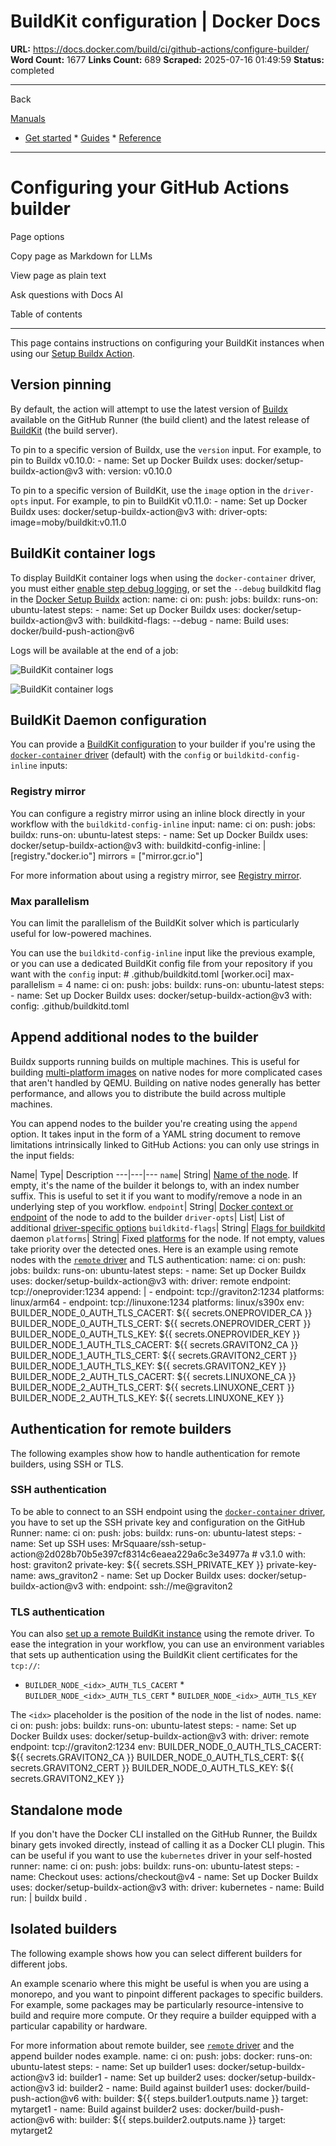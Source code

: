 # BuildKit configuration | Docker Docs

**URL:** https://docs.docker.com/build/ci/github-actions/configure-builder/
**Word Count:** 1677
**Links Count:** 689
**Scraped:** 2025-07-16 01:49:59
**Status:** completed

---

Back

[Manuals](https://docs.docker.com/manuals/)

  * [Get started](https://docs.docker.com/get-started/)   * [Guides](https://docs.docker.com/guides/)   * [Reference](https://docs.docker.com/reference/)

* * *

# Configuring your GitHub Actions builder

Page options

Copy page as Markdown for LLMs

View page as plain text

Ask questions with Docs AI

Table of contents

* * *

This page contains instructions on configuring your BuildKit instances when using our [Setup Buildx Action](https://github.com/docker/setup-buildx-action).

## Version pinning

By default, the action will attempt to use the latest version of [Buildx](https://github.com/docker/buildx) available on the GitHub Runner \(the build client\) and the latest release of [BuildKit](https://github.com/moby/buildkit) \(the build server\).

To pin to a specific version of Buildx, use the `version` input. For example, to pin to Buildx v0.10.0:               - name: Set up Docker Buildx       uses: docker/setup-buildx-action@v3       with:         version: v0.10.0

To pin to a specific version of BuildKit, use the `image` option in the `driver-opts` input. For example, to pin to BuildKit v0.11.0:               - name: Set up Docker Buildx       uses: docker/setup-buildx-action@v3       with:         driver-opts: image=moby/buildkit:v0.11.0

## BuildKit container logs

To display BuildKit container logs when using the `docker-container` driver, you must either [enable step debug logging](https://docs.github.com/en/actions/monitoring-and-troubleshooting-workflows/enabling-debug-logging#enabling-step-debug-logging), or set the `--debug` buildkitd flag in the [Docker Setup Buildx](https://github.com/marketplace/actions/docker-setup-buildx) action:               name: ci          on:       push:          jobs:       buildx:         runs-on: ubuntu-latest         steps:           - name: Set up Docker Buildx             uses: docker/setup-buildx-action@v3             with:               buildkitd-flags: --debug                      - name: Build             uses: docker/build-push-action@v6

Logs will be available at the end of a job:

![BuildKit container logs](https://docs.docker.com/build/ci/github-actions/images/buildkit-container-logs.png)

![BuildKit container logs](https://docs.docker.com/build/ci/github-actions/images/buildkit-container-logs.png)

## BuildKit Daemon configuration

You can provide a [BuildKit configuration](https://docs.docker.com/build/buildkit/toml-configuration/) to your builder if you're using the [`docker-container` driver](https://docs.docker.com/build/builders/drivers/docker-container/) \(default\) with the `config` or `buildkitd-config-inline` inputs:

### Registry mirror

You can configure a registry mirror using an inline block directly in your workflow with the `buildkitd-config-inline` input:               name: ci          on:       push:          jobs:       buildx:         runs-on: ubuntu-latest         steps:           - name: Set up Docker Buildx             uses: docker/setup-buildx-action@v3             with:               buildkitd-config-inline: |                 [registry."docker.io"]                   mirrors = ["mirror.gcr.io"]

For more information about using a registry mirror, see [Registry mirror](https://docs.docker.com/build/buildkit/configure/#registry-mirror).

### Max parallelism

You can limit the parallelism of the BuildKit solver which is particularly useful for low-powered machines.

You can use the `buildkitd-config-inline` input like the previous example, or you can use a dedicated BuildKit config file from your repository if you want with the `config` input:               # .github/buildkitd.toml     [worker.oci]       max-parallelism = 4               name: ci          on:       push:          jobs:       buildx:         runs-on: ubuntu-latest         steps:           - name: Set up Docker Buildx             uses: docker/setup-buildx-action@v3             with:               config: .github/buildkitd.toml

## Append additional nodes to the builder

Buildx supports running builds on multiple machines. This is useful for building [multi-platform images](https://docs.docker.com/build/building/multi-platform/) on native nodes for more complicated cases that aren't handled by QEMU. Building on native nodes generally has better performance, and allows you to distribute the build across multiple machines.

You can append nodes to the builder you're creating using the `append` option. It takes input in the form of a YAML string document to remove limitations intrinsically linked to GitHub Actions: you can only use strings in the input fields:

Name| Type| Description   ---|---|---   `name`| String| [Name of the node](https://docs.docker.com/reference/cli/docker/buildx/create/#node). If empty, it's the name of the builder it belongs to, with an index number suffix. This is useful to set it if you want to modify/remove a node in an underlying step of you workflow.   `endpoint`| String| [Docker context or endpoint](https://docs.docker.com/reference/cli/docker/buildx/create/#description) of the node to add to the builder   `driver-opts`| List| List of additional [driver-specific options](https://docs.docker.com/reference/cli/docker/buildx/create/#driver-opt)   `buildkitd-flags`| String| [Flags for buildkitd](https://docs.docker.com/reference/cli/docker/buildx/create/#buildkitd-flags) daemon   `platforms`| String| Fixed [platforms](https://docs.docker.com/reference/cli/docker/buildx/create/#platform) for the node. If not empty, values take priority over the detected ones.      Here is an example using remote nodes with the [`remote` driver](https://docs.docker.com/build/builders/drivers/remote/) and TLS authentication:               name: ci          on:       push:          jobs:       buildx:         runs-on: ubuntu-latest         steps:           - name: Set up Docker Buildx             uses: docker/setup-buildx-action@v3             with:               driver: remote               endpoint: tcp://oneprovider:1234               append: |                 - endpoint: tcp://graviton2:1234                   platforms: linux/arm64                 - endpoint: tcp://linuxone:1234                   platforms: linux/s390x             env:               BUILDER_NODE_0_AUTH_TLS_CACERT: ${{ secrets.ONEPROVIDER_CA }}               BUILDER_NODE_0_AUTH_TLS_CERT: ${{ secrets.ONEPROVIDER_CERT }}               BUILDER_NODE_0_AUTH_TLS_KEY: ${{ secrets.ONEPROVIDER_KEY }}               BUILDER_NODE_1_AUTH_TLS_CACERT: ${{ secrets.GRAVITON2_CA }}               BUILDER_NODE_1_AUTH_TLS_CERT: ${{ secrets.GRAVITON2_CERT }}               BUILDER_NODE_1_AUTH_TLS_KEY: ${{ secrets.GRAVITON2_KEY }}               BUILDER_NODE_2_AUTH_TLS_CACERT: ${{ secrets.LINUXONE_CA }}               BUILDER_NODE_2_AUTH_TLS_CERT: ${{ secrets.LINUXONE_CERT }}               BUILDER_NODE_2_AUTH_TLS_KEY: ${{ secrets.LINUXONE_KEY }}

## Authentication for remote builders

The following examples show how to handle authentication for remote builders, using SSH or TLS.

### SSH authentication

To be able to connect to an SSH endpoint using the [`docker-container` driver](https://docs.docker.com/build/builders/drivers/docker-container/), you have to set up the SSH private key and configuration on the GitHub Runner:               name: ci          on:       push:          jobs:       buildx:         runs-on: ubuntu-latest         steps:           - name: Set up SSH             uses: MrSquaare/ssh-setup-action@2d028b70b5e397cf8314c6eaea229a6c3e34977a # v3.1.0             with:               host: graviton2               private-key: ${{ secrets.SSH_PRIVATE_KEY }}               private-key-name: aws_graviton2                      - name: Set up Docker Buildx             uses: docker/setup-buildx-action@v3             with:               endpoint: ssh://me@graviton2

### TLS authentication

You can also [set up a remote BuildKit instance](https://docs.docker.com/build/builders/drivers/remote/#example-remote-buildkit-in-docker-container) using the remote driver. To ease the integration in your workflow, you can use an environment variables that sets up authentication using the BuildKit client certificates for the `tcp://`:

  * `BUILDER_NODE_<idx>_AUTH_TLS_CACERT`   * `BUILDER_NODE_<idx>_AUTH_TLS_CERT`   * `BUILDER_NODE_<idx>_AUTH_TLS_KEY`

The `<idx>` placeholder is the position of the node in the list of nodes.               name: ci          on:       push:          jobs:       buildx:         runs-on: ubuntu-latest         steps:           - name: Set up Docker Buildx             uses: docker/setup-buildx-action@v3             with:               driver: remote               endpoint: tcp://graviton2:1234             env:               BUILDER_NODE_0_AUTH_TLS_CACERT: ${{ secrets.GRAVITON2_CA }}               BUILDER_NODE_0_AUTH_TLS_CERT: ${{ secrets.GRAVITON2_CERT }}               BUILDER_NODE_0_AUTH_TLS_KEY: ${{ secrets.GRAVITON2_KEY }}

## Standalone mode

If you don't have the Docker CLI installed on the GitHub Runner, the Buildx binary gets invoked directly, instead of calling it as a Docker CLI plugin. This can be useful if you want to use the `kubernetes` driver in your self-hosted runner:               name: ci          on:       push:          jobs:       buildx:         runs-on: ubuntu-latest         steps:           - name: Checkout             uses: actions/checkout@v4                      - name: Set up Docker Buildx             uses: docker/setup-buildx-action@v3             with:               driver: kubernetes                      - name: Build             run: |               buildx build .

## Isolated builders

The following example shows how you can select different builders for different jobs.

An example scenario where this might be useful is when you are using a monorepo, and you want to pinpoint different packages to specific builders. For example, some packages may be particularly resource-intensive to build and require more compute. Or they require a builder equipped with a particular capability or hardware.

For more information about remote builder, see [`remote` driver](https://docs.docker.com/build/builders/drivers/remote/) and the append builder nodes example.               name: ci          on:       push:          jobs:       docker:         runs-on: ubuntu-latest         steps:           - name: Set up builder1             uses: docker/setup-buildx-action@v3             id: builder1                      - name: Set up builder2             uses: docker/setup-buildx-action@v3             id: builder2                      - name: Build against builder1             uses: docker/build-push-action@v6             with:               builder: ${{ steps.builder1.outputs.name }}               target: mytarget1                      - name: Build against builder2             uses: docker/build-push-action@v6             with:               builder: ${{ steps.builder2.outputs.name }}               target: mytarget2